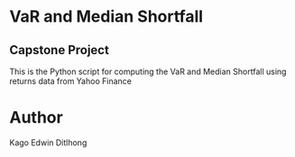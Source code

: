 # VaR and Median Shortfall
## Capstone Project
This is the Python script for computing the VaR and Median Shortfall using returns data from Yahoo Finance
# Author
Kago Edwin Ditlhong
